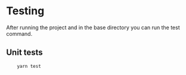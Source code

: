 # Testing

After running the project and in the base directory you can run the test command.

## Unit tests

```bash
    yarn test
```
